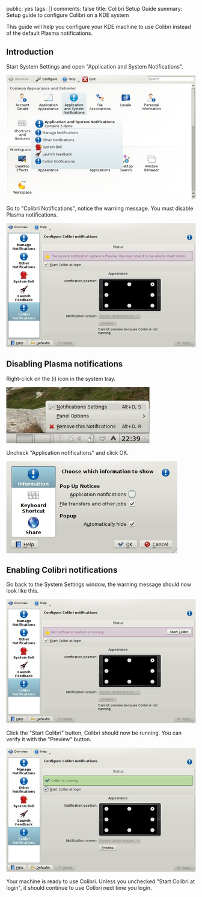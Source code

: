 public: yes
tags: []
comments: false
title: Colibri Setup Guide
summary: Setup guide to configure Colibri on a KDE system

This guide will help you configure your KDE machine to use Colibri instead of
the default Plasma notifications.

## Introduction

Start System Settings and open "Application and System Notifications".

![System Settings](system-settings.jpg)

Go to "Colibri Notifications", notice the warning message. You must disable
Plasma notifications.

![Colibri configuration module, Plasma notification system](colibri-kcm-plasma.jpg)

## Disabling Plasma notifications

Right-click on the (i) icon in the system tray.

![The (i) icon context menu](systemtray-i.jpg)

Uncheck "Application notifications" and click OK.

![Disabling Plasma notifications](disabling-plasma-notifications.jpg)

## Enabling Colibri notifications

Go back to the System Settings window, the warning message should now look like
this.

![Colibri configuration module, no notification system](colibri-kcm-none.jpg)

Click the "Start Colibri" button, Colibri should now be running. You can verify
it with the "Preview" button.

![Colibri configuration module, Colibri is running](colibri-kcm-colibri.jpg)

Your machine is ready to use Colibri. Unless you unchecked "Start Colibri at
login", it should continue to use Colibri next time you login.
